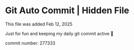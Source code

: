 # Git Auto Commit | Hidden File

This file was added Feb 12, 2025

Just for fun and keeping my daily git commit active 🤪

commit number: 277333
